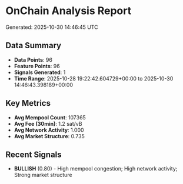 # OnChain Analysis Report
Generated: 2025-10-30 14:46:45 UTC

## Data Summary
- **Data Points**: 96
- **Feature Points**: 96
- **Signals Generated**: 1
- **Time Range**: 2025-10-28 19:22:42.604729+00:00 to 2025-10-30 14:46:43.398189+00:00

## Key Metrics
- **Avg Mempool Count**: 107365
- **Avg Fee (30min)**: 1.2 sat/vB
- **Avg Network Activity**: 1.000
- **Avg Market Structure**: 0.735

## Recent Signals
- **BULLISH** (0.80) - High mempool congestion; High network activity; Strong market structure
